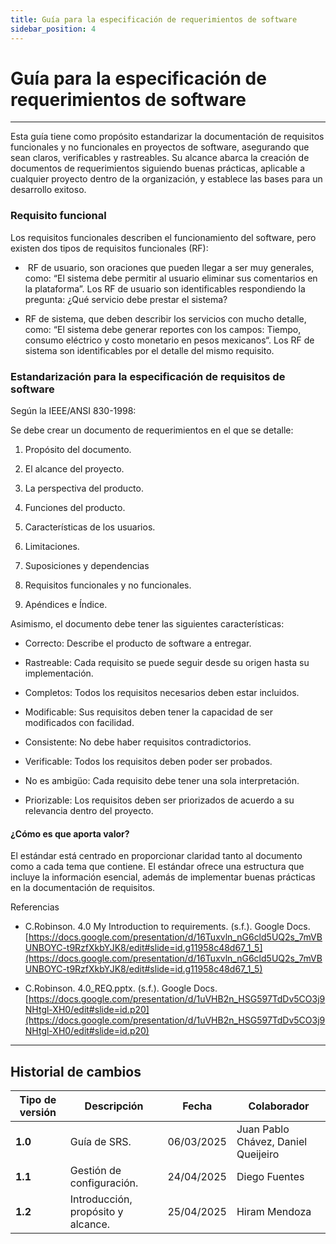 ```yaml
---
title: Guía para la especificación de requerimientos de software
sidebar_position: 4
---
```


# Guía para la especificación de requerimientos de software

---

Esta guía tiene como propósito estandarizar la documentación de requisitos funcionales y no funcionales en proyectos de software, asegurando que sean claros, verificables y rastreables. Su alcance abarca la creación de documentos de requerimientos siguiendo buenas prácticas, aplicable a cualquier proyecto dentro de la organización, y establece las bases para un desarrollo exitoso.


### Requisito funcional

Los requisitos funcionales describen el funcionamiento del software, pero existen dos tipos de requisitos funcionales (RF):

-  RF de usuario, son oraciones que pueden llegar a ser muy generales, como: “El sistema debe permitir al usuario eliminar sus comentarios en la plataforma”. Los RF de usuario son identificables respondiendo la pregunta: ¿Qué servicio debe prestar el sistema? 
    
- RF de sistema, que deben describir los servicios con mucho detalle, como: “El sistema debe generar reportes con los campos: Tiempo, consumo eléctrico y costo monetario en pesos mexicanos“. Los RF de sistema son identificables por el detalle del mismo requisito.
    

  

### Estandarización para la especificación de requisitos de software

Según la IEEE/ANSI 830-1998: 

Se debe crear un documento de requerimientos en el que se detalle:

1. Propósito del documento.
    
2. El alcance del proyecto.
    
3. La perspectiva del producto.
    
4. Funciones del producto.
    
5. Características de los usuarios.
    
6. Limitaciones.
    
7. Suposiciones y dependencias
    
8. Requisitos funcionales y no funcionales.
    
9. Apéndices e Índice.
    

  

Asimismo, el documento debe tener las siguientes características:

- Correcto: Describe el producto de software a entregar.
    
- Rastreable: Cada requisito se puede seguir desde su origen hasta su implementación.
    
- Completos: Todos los requisitos necesarios deben estar incluidos.
    
- Modificable: Sus requisitos deben tener la capacidad de ser modificados con facilidad.
    
- Consistente: No debe haber requisitos contradictorios.
    
- Verificable: Todos los requisitos deben poder ser probados.
    
- No es ambigüo: Cada requisito debe tener una sola interpretación.
    
- Priorizable: Los requisitos deben ser priorizados de acuerdo a su relevancia dentro del proyecto.
    

  

#### ¿Cómo es que aporta valor?
El estándar está centrado en proporcionar claridad tanto al documento como a cada tema que contiene. El estándar ofrece una estructura que incluye la información esencial, además de implementar buenas prácticas en la documentación de requisitos.

  

Referencias

- C.Robinson. 4.0 My Introduction to requirements. (s.f.). Google Docs. [https://docs.google.com/presentation/d/16Tuxvln_nG6cld5UQ2s_7mVBUNBOYC-t9RzfXkbYJK8/edit#slide=id.g11958c48d67_1_5](https://docs.google.com/presentation/d/16Tuxvln_nG6cld5UQ2s_7mVBUNBOYC-t9RzfXkbYJK8/edit#slide=id.g11958c48d67_1_5)

- C.Robinson. 4.0_REQ.pptx. (s.f.). Google Docs. [https://docs.google.com/presentation/d/1uVHB2n_HSG597TdDv5CO3j9NHtgl-XH0/edit#slide=id.p20](https://docs.google.com/presentation/d/1uVHB2n_HSG597TdDv5CO3j9NHtgl-XH0/edit#slide=id.p20)

---

## Historial de cambios

| **Tipo de versión** | **Descripción** | **Fecha**  | **Colaborador** |
| ------------------- | --------------- | ---------- | --------------- |
| **1.0** | Guía de SRS. | 06/03/2025 | Juan Pablo Chávez, Daniel Queijeiro |
| **1.1** |  Gestión de configuración.  | 24/04/2025 | Diego Fuentes |
| **1.2** |  Introducción, propósito y alcance. | 25/04/2025 | Hiram Mendoza |